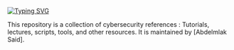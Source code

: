 [![Typing SVG](https://readme-typing-svg.demolab.com?font=Fira+Code&pause=1000&width=435&lines=Cyber+Security+Land+;All+Cyber+Security+Ressources)](https://git.io/typing-svg)

This repository is a collection of cybersecurity references : Tutorials, lectures, scripts, tools, and other resources. It is maintained by [Abdelmlak Said].

